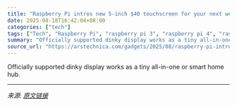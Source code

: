 ```yaml
---
title: "Raspberry Pi intros new 5-inch $40 touchscreen for your next weird project"
date: 2025-08-18T16:42:04+08:00
categories: ["tech"]
tags: ["Tech", "Raspberry Pi", "raspberry pi 3", "raspberry pi 4", "raspberry pi 5"]
summary: "Officially supported dinky display works as a tiny all-in-one or smart home hub."
source_url: "https://arstechnica.com/gadgets/2025/08/raspberry-pi-intros-new-5-inch-40-touchscreen-for-your-next-weird-project/"
---
```


Officially supported dinky display works as a tiny all-in-one or smart home hub.

---

*来源: [原文链接](https://arstechnica.com/gadgets/2025/08/raspberry-pi-intros-new-5-inch-40-touchscreen-for-your-next-weird-project/)*

